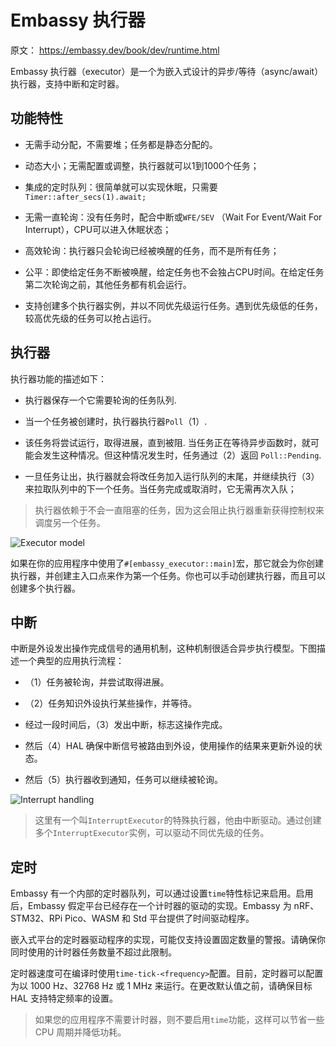 # Embassy 执行器
原文： https://embassy.dev/book/dev/runtime.html

Embassy 执行器（executor）是一个为嵌入式设计的异步/等待（async/await）执行器，支持中断和定时器。

## 功能特性

- 无需手动分配，不需要堆；任务都是静态分配的。
  
- 动态大小；无需配置或调整，执行器就可以1到1000个任务；
  
- 集成的定时队列：很简单就可以实现休眠，只需要`Timer::after_secs(1).await;`
  
- 无需一直轮询：没有任务时，配合中断或`WFE/SEV` （Wait For Event/Wait For Interrupt），CPU可以进入休眠状态；
  
- 高效轮询：执行器只会轮询已经被唤醒的任务，而不是所有任务；
  
- 公平：即使给定任务不断被唤醒，给定任务也不会独占CPU时间。在给定任务第二次轮询之前，其他任务都有机会运行。
  
- 支持创建多个执行器实例，并以不同优先级运行任务。遇到优先级低的任务，较高优先级的任务可以抢占运行。
  

## 执行器

执行器功能的描述如下：

- 执行器保存一个它需要轮询的任务队列.
  
- 当一个任务被创建时，执行器执行器`Poll`（1）.
  
- 该任务将尝试运行，取得进展，直到被阻. 当任务正在等待异步函数时，就可能会发生这种情况。但这种情况发生时，任务通过（2）返回 `Poll::Pending`.
  
- 一旦任务让出，执行器就会将改任务加入运行队列的末尾，并继续执行（3）来拉取队列中的下一个任务。当任务完成或取消时，它无需再次入队；
  

> 执行器依赖于不会一直阻塞的任务，因为这会阻止执行器重新获得控制权来调度另一个任务。

![Executor model](https://embassy.dev/book/dev/_images/embassy_executor.png)

如果在你的应用程序中使用了`#[embassy_executor::main]`宏，那它就会为你创建执行器，并创建主入口点来作为第一个任务。你也可以手动创建执行器，而且可以创建多个执行器。

## 中断

中断是外设发出操作完成信号的通用机制，这种机制很适合异步执行模型。下图描述一个典型的应用执行流程：

- （1）任务被轮询，并尝试取得进展。
  
- （2）任务知识外设执行某些操作，并等待。
  
- 经过一段时间后，（3）发出中断，标志这操作完成。
  
- 然后（4）HAL 确保中断信号被路由到外设，使用操作的结果来更新外设的状态。
  
- 然后（5）执行器收到通知，任务可以继续被轮询。
  

![Interrupt handling](https://embassy.dev/book/dev/_images/embassy_irq.png)

> 这里有一个叫`InterruptExecutor`的特殊执行器，他由中断驱动。通过创建多个`InterruptExecutor`实例，可以驱动不同优先级的任务。

## 定时

Embassy 有一个内部的定时器队列，可以通过设置`time`特性标记来启用。启用后，Embassy 假定平台已经存在一个计时器的驱动的实现。Embassy 为 nRF、STM32、RPi Pico、WASM 和 Std 平台提供了时间驱动程序。

嵌入式平台的定时器驱动程序的实现，可能仅支持设置固定数量的警报。请确保你同时使用的计时器任务数量不超过此限制。

定时器速度可在编译时使用`time-tick-<frequency>`配置。目前，定时器可以配置为以 1000 Hz、32768 Hz 或 1 MHz 来运行。在更改默认值之前，请确保目标 HAL 支持特定频率的设置。

> 如果您的应用程序不需要计时器，则不要启用`time`功能，这样可以节省一些 CPU 周期并降低功耗。
